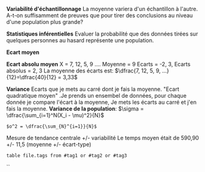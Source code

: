 
**Variabilité d'échantillonnage**
	La moyenne variera d'un échantillon à l'autre.
	A-t-on suffisamment de preuves que pour tirer des conclusions au niveau d'une population plus grande?


**Statistiques inférentielles**
	Evaluer la probabilité que des données tirées sur quelques personnes au hasard représente une population.

**Ecart moyen**
	

**Ecart absolu moyen**
	X = 7, 12, 5, 9 ....
	Moyenne = 9
	Ecarts = -2, 3, 
	Ecarts absolus = 2, 3
	La moyenne des écarts est: $\dfrac{7, 12, 5, 9, ...}{12}=\dfrac{40}{12} = 3,33$

**Variance**
	Ecarts que je mets au carré dont je fais la moyenne. "Ecart quadratique moyen" .Je prends un ensembel de données, pour chaque donnée je compare l'écart à la moyenne, Je mets les écarts au carré et j'en fais la moyenne.
	$\text{ }$
	**Variance de la population**: 
	$\sigma = \dfrac{\sum_{i=1}^N(X_i - \mu)^2}{N}$
	$\text{ }$
	
	$o^2 = \dfrac{\sum_{N}^{i=1}}{N}$
	
	
	


Mesure de tendance centrale +/- variabilité
Le temps moyen était de 590,90 +/- 11,5 (moyenne +/- écart-type)



```dataview 
table file.tags from #tag1 or #tag2 or #tag3
```
``
